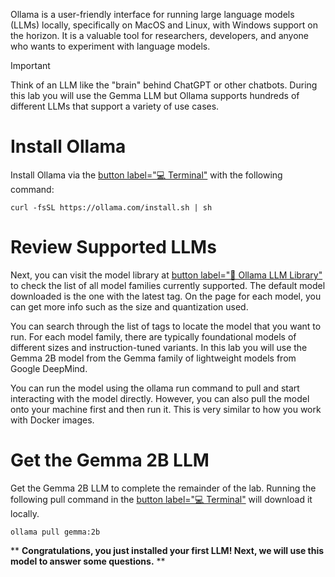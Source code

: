 Ollama is a user-friendly interface for running large language models (LLMs) locally, specifically on MacOS and Linux, with Windows support on the horizon. It is a valuable tool for researchers, developers, and anyone who wants to experiment with language models.

> [!IMPORTANT]
> Think of an LLM like the "brain" behind ChatGPT or other chatbots.
> During this lab you will use the Gemma LLM but Ollama supports hundreds of different LLMs that support a variety of use cases.

# Install Ollama

Install Ollama via the [button label="💻 Terminal"](tab-0) with the following command:

```bash,nocopy
curl -fsSL https://ollama.com/install.sh | sh
```

# Review Supported LLMs

Next, you can visit the model library at [button label="📖 Ollama LLM Library"](tab-2) to check the list of all model families currently supported. The default model downloaded is the one with the latest tag. On the page for each model, you can get more info such as the size and quantization used.

You can search through the list of tags to locate the model that you want to run. For each model family, there are typically foundational models of different sizes and instruction-tuned variants. In this lab you will use the Gemma 2B model from the Gemma family of lightweight models from Google DeepMind.

You can run the model using the ollama run command to pull and start interacting with the model directly. However, you can also pull the model onto your machine first and then run it. This is very similar to how you work with Docker images.

# Get the Gemma 2B LLM

Get the Gemma 2B LLM to complete the remainder of the lab. Running the following pull command in the [button label="💻 Terminal"](tab-0) will download it locally.

```bash,run
ollama pull gemma:2b
```

\*\* **Congratulations, you just installed your first LLM! Next, we will use this model to answer some questions.** \*\*
